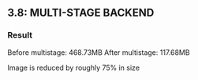 ## 3.8: MULTI-STAGE BACKEND

### Result

Before multistage: 468.73MB
After multistage: 117.68MB

Image is reduced by roughly 75% in size
